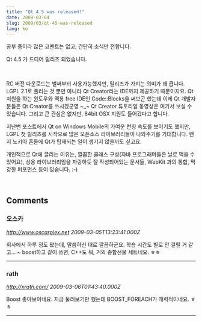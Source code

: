 ```yaml
---
title: "Qt 4.5 was released!"
date: 2009-03-04
slug: 2009/03/qt-45-was-released
lang: ko
---
```


공부 중이라 많은 코멘트는 없고, 간단히 소식만 전합니다. 

Qt 4.5 가 드디어 릴리즈 되었습니다.

 

RC 버전 다운로드는 벌써부터 사용가능했지만, 릴리즈가 가지는 의미가 꽤 큽니다. LGPL 2.1로 풀리는 것 뿐만 아니라 Qt Creator라는 IDE까지 제공하기 때문이지요. Qt 지원을 하는 윈도우와 맥용 free IDE인 Code::Blocks을 써보곤 했는데 이제 Qt 개발자분들은 Qt Creator를 쓰시겠군영 ~_~ Qt Creator 튜토리얼 동영상은 여기서 보실 수 있습니다. 그리고 큰 관심은 없지만, 64bit OSX 지원도 들어갔다고 합니다.

지난번 포스트에서 Qt on Windows Mobile의 가여운 런칭 속도를 보이기도 했지만, LGPL 첫 릴리즈를 시작으로 많은 오픈소스 라이브러리들이 나와주기를 기대합니다. 왠지 노키아 폰들에 Qt가 탑재되는 일이 생기지 않을까도 싶고요.

개인적으로 Qt에 끌리는 이유는, 깔끔한 클래스 구성(자바 프로그래머들은 날로 먹을 수 있어요), 상용 라이브러리임을 자랑하듯 잘 작성되어있는 문서들, WebKit 과의 통합, 막강한 퍼포먼스 등이 있습니다. :-) 

 
## Comments

### 오스카
*http://www.oscarplex.net*
*2009-03-05T13:23:41.000Z*

회사에서 하루 정도 봤는데, 말씀하신 대로 깔끔하군요. 학습 시간도 별로 안 걸릴 거 같고... ~
boost하고 같이 쓰면, C++도 뭐, 거의 종합선물 세트네요. ㅎㅎ

---

### rath
*http://xrath.com/*
*2009-03-06T01:43:40.000Z*

Boost 좋아보이네요. 지금 둘러보기만 했는데 BOOST_FOREACH가 매력적이네요. ㅎㅎ


---

